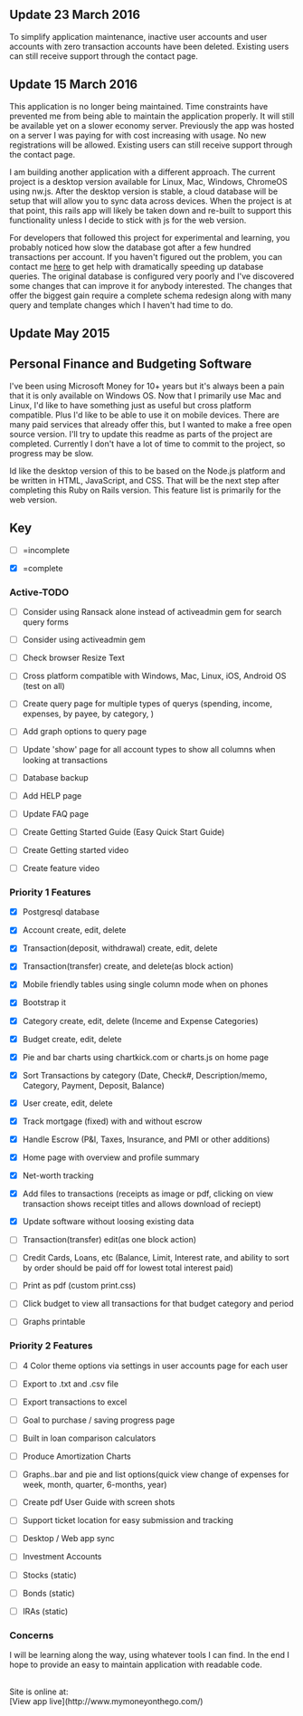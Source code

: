 ## Update 23 March 2016
To simplify application maintenance, inactive user accounts and user accounts with zero transaction accounts have been deleted. Existing users can still receive support through the contact page.

## Update 15 March 2016
This application is no longer being maintained. Time constraints have prevented me from being able to maintain the application properly. It will still be available yet on a slower economy server. Previously the app was hosted on a server I was paying for with cost increasing with usage. No new registrations will be allowed. Existing users can still receive support through the contact page.

I am building another application with a different approach. The current project is a desktop version available for Linux, Mac, Windows, ChromeOS using nw.js. After the desktop version is stable, a cloud database will be setup that will allow you to sync data across devices. When the project is at that point, this rails app will likely be taken down and re-built to support this functionality unless I decide to stick with js for the web version. 

For developers that followed this project for experimental and learning, you probably noticed how slow the database got after a few hundred transactions per account. If you haven't figured out the problem, you can contact me [here](http://jtlindsey.com/contact.html) to get help with dramatically speeding up database queries. The original database is configured very poorly and I've discovered some changes that can improve it for anybody interested. The changes that offer the biggest gain require a complete schema redesign along with many query and template changes which I haven't had time to do.

## Update May 2015
## Personal Finance and Budgeting Software

I've been using Microsoft Money for 10+ years but it's always been a pain that it is only available on Windows OS. Now that I primarily use Mac and Linux, I'd like to have something just as useful but cross platform compatible. Plus I'd like to be able to use it on mobile devices. There are many paid services that already offer this, but I wanted to make a free open source version. I'll try to update this readme as parts of the project are completed. Currently I don't have a lot of time to commit to the project, so progress may be slow.

Id like the desktop version of this to be based on the Node.js platform and be written in HTML, JavaScript, and CSS. That will be the next step after completing this Ruby on Rails version. This feature list is primarily for the web version.

## Key 
- [ ] =incomplete 
- [x] =complete


### Active-TODO
- [ ] Consider using Ransack alone instead of activeadmin gem for search query forms
- [ ] Consider using activeadmin gem
- [ ] Check browser Resize Text
- [ ] Cross platform compatible with Windows, Mac, Linux, iOS, Android OS (test on all)
- [ ] Create query page for multiple types of querys (spending, income, expenses, by payee, by category, )
- [ ] Add graph options to query page
- [ ] Update 'show' page for all account types to show all columns when looking at transactions
- [ ] Database backup
- [ ] Add HELP page
- [ ] Update FAQ page
- [ ] Create Getting Started Guide (Easy Quick Start Guide)
- [ ] Create Getting started video
- [ ] Create feature video


### Priority 1 Features
- [x] Postgresql database
- [x] Account create, edit, delete
- [x] Transaction(deposit, withdrawal) create, edit, delete
- [x] Transaction(transfer) create, and delete(as block action)
- [x] Mobile friendly tables using single column mode when on phones
- [x] Bootstrap it
- [x] Category create, edit, delete (Inceme and Expense Categories)
- [x] Budget create, edit, delete
- [x] Pie and bar charts using chartkick.com or charts.js on home page
- [x] Sort Transactions by category (Date, Check#, Description/memo, Category, Payment, Deposit, Balance)
- [x] User create, edit, delete
- [x] Track mortgage (fixed) with and without escrow
- [x] Handle Escrow (P&I, Taxes, Insurance, and PMI or other additions)
- [x] Home page with overview and profile summary
- [x] Net-worth tracking
- [x] Add files to transactions (receipts as image or pdf, clicking on view transaction shows receipt titles and allows download of reciept)
- [x] Update software without loosing existing data
- [ ] Transaction(transfer) edit(as one block action)
- [ ] Credit Cards, Loans, etc (Balance, Limit, Interest rate, and ability to sort by order should be paid off for lowest total interest paid)
- [ ] Print as pdf (custom print.css)
- [ ] Click budget to view all transactions for that budget category and period
- [ ] Graphs printable


### Priority 2 Features
- [ ] 4 Color theme options via settings in user accounts page for each user
- [ ] Export to .txt and .csv file
- [ ] Export transactions to excel
- [ ] Goal to purchase / saving progress page
- [ ] Built in loan comparison calculators
- [ ] Produce Amortization Charts
- [ ] Graphs..bar and pie and list options(quick view change of expenses for week, month, quarter, 6-months, year)
- [ ] Create pdf User Guide with screen shots
- [ ] Support ticket location for easy submission and tracking
- [ ] Desktop / Web app sync
- [ ] Investment Accounts
- [ ] Stocks (static)
- [ ] Bonds (static)
- [ ] IRAs (static)


### Concerns
I will be learning along the way, using whatever tools I can find. In the end I hope to provide an easy to maintain application with readable code.

<br>
Site is online at:<br>
[View app live](http://www.mymoneyonthego.com/)